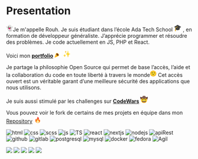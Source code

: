 # Presentation
<img src="https://github.com/Huor97/Huor97/blob/main/512rouh.gif" alt="rouh" width="18px" />Je m'appelle Rouh. Je suis étudiant dans l’école Ada Tech School <img src="https://github.com/Huor97/Huor97/blob/main/512casc.gif" alt="casc" width="20px"/> , en formation de développeur généraliste. J’apprécie programmer et résoudre des problèmes. Je code actuellement en JS, PHP et React.

Voici mon <b> [portfolio](https://portfolio-huor97.vercel.app/) </b> <img src="https://github.com/Huor97/Huor97/blob/main/512faite.gif" alt="fête" width="20px" /> <img src="https://github.com/Huor97/Huor97/blob/main/512etoil.gif" alt="etoiles" width="20px" />

Je partage la philosophie Open Source qui permet de base l’accès, l’aide et la collaboration du code en toute liberté à travers le monde<img src="https://github.com/Huor97/Huor97/blob/main/512ok.gif" alt="ok" width="18px" /> Cet accès ouvert est un véritable garant d’une meilleure sécurité des applications que nous utilisons.

Je suis aussi stimulé par les challenges sur <b> [CodeWars](https://www.codewars.com/users/Huor97) </b> <img src="https://github.com/Huor97/Huor97/blob/main/512good.gif" alt="goog" width="20px" />

Vous pouvez voir le fork de certains de mes projets en équipe dans mon [Repository](https://github.com/Huor97?tab=repositories) <img src="https://github.com/Huor97/Huor97/blob/main/512fire.gif" alt="fire" width="20px"/>

<div>
  
  <img src="https://stgsys.net/wp-content/uploads/2012/03/html-5.png" alt="html" width="45px"/>
  
  <img src="https://images-wixmp-ed30a86b8c4ca887773594c2.wixmp.com/f/ca92343b-1279-41bf-ae51-f72a0ad98a36/d7r1ju6-da9c1af0-4b18-49d0-b8f2-cbcae815c564.png?token=eyJ0eXAiOiJKV1QiLCJhbGciOiJIUzI1NiJ9.eyJpc3MiOiJ1cm46YXBwOjdlMGQxODg5ODIyNjQzNzNhNWYwZDQxNWVhMGQyNmUwIiwic3ViIjoidXJuOmFwcDo3ZTBkMTg4OTgyMjY0MzczYTVmMGQ0MTVlYTBkMjZlMCIsImF1ZCI6WyJ1cm46c2VydmljZTpmaWxlLmRvd25sb2FkIl0sIm9iaiI6W1t7InBhdGgiOiIvZi9jYTkyMzQzYi0xMjc5LTQxYmYtYWU1MS1mNzJhMGFkOThhMzYvZDdyMWp1Ni1kYTljMWFmMC00YjE4LTQ5ZDAtYjhmMi1jYmNhZTgxNWM1NjQucG5nIn1dXX0.PLfYSI8_eWKzaHLRIdW9iplTGuGQHxKWhAmCykZwgmw" alt="css" width="55px" />
  
  <img src="https://www.full-stacker.pl/assets/images/sass.png" alt="scss" width="43px" />
  <img src="https://cdn.icon-icons.com/icons2/2699/PNG/512/javascript_logo_icon_168607.png" alt="js" width="35px" />
  <img src="https://cdn.icon-icons.com/icons2/2107/PNG/128/file_type_typescript_icon_130108.png" alt="TS" width="40px" />
  <img src="https://user-images.githubusercontent.com/70602221/223539012-ebbde31e-0105-41c4-a80b-e78e6b8a63ea.png" alt="react" width="40px" />
  <img src="https://fleek-team-bucket.storage.fleek.co/thumbnails-blog/Next.png" alt="nextjs" width="60px"/>
  <img src="https://download.logo.wine/logo/Node.js/Node.js-Logo.wine.png" alt="nodejs" width="60px"/>
  <img src="http://verleihsystem.com/wp-content/uploads/2015/06/rest-api.png" alt="apiRest" width="50px" />
  <img src="https://icones.pro/wp-content/uploads/2021/06/icone-github-orange.png" alt="github" width="35px"/>
  <img src="https://cdn.freebiesupply.com/logos/large/2x/gitlab-logo-png-transparent.png" alt="gitlab" width="35px"/>
  
  <img src="http://cliparts.co/cliparts/ATb/jr8/ATbjr89ac.png" alt="postgresql" width="47px" />
  <img src="https://marcas-logos.net/wp-content/uploads/2020/11/MySQL-logo-2048x1365.png" alt="mysql" width="60px" />
  <img src="https://logos-world.net/wp-content/uploads/2021/02/Docker-Emblem.png" alt="docker" width="60px" />
  <img src="https://upload.wikimedia.org/wikipedia/commons/thumb/5/53/GNU_and_Tux.svg/langfr-144px-GNU_and_Tux.svg.png" alt="fedora" width="60px" />
  <img src="https://i2.wp.com/mobile-jon.com/wp-content/uploads/2021/04/Agile-Methodology.jpg?fit=1920%2C1080&ssl=1" alt="Agil" width="60px" />
  
<div>

![](http://github-profile-summary-cards.vercel.app/api/cards/profile-details?username=huor97&theme=algolia) 
![](http://github-profile-summary-cards.vercel.app/api/cards/repos-per-language?username=huor97&theme=algolia) 
![](http://github-profile-summary-cards.vercel.app/api/cards/most-commit-language?username=huor97&theme=algolia) 
![](http://github-profile-summary-cards.vercel.app/api/cards/stats?username=huor97&theme=algolia) 
![](http://github-profile-summary-cards.vercel.app/api/cards/productive-time?username=huor97&theme=algolia&utcOffset=8) 
